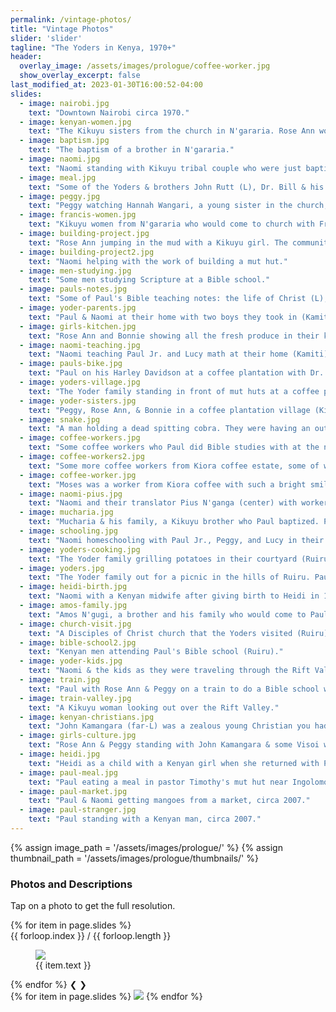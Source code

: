 ```yaml
---
permalink: /vintage-photos/
title: "Vintage Photos"
slider: 'slider'
tagline: "The Yoders in Kenya, 1970+"
header:
  overlay_image: /assets/images/prologue/coffee-worker.jpg
  show_overlay_excerpt: false
last_modified_at: 2023-01-30T16:00:52-04:00
slides:
  - image: nairobi.jpg
    text: "Downtown Nairobi circa 1970."
  - image: kenyan-women.jpg
    text: "The Kikuyu sisters from the church in N'gararia. Rose Ann would eventually stay with Hannah Wangari, center holding the tea. Eliciba (4th from L) was eventually beaten to death by her abusive husband."
  - image: baptism.jpg
    text: "The baptism of a brother in N'gararia."
  - image: naomi.jpg
    text: "Naomi standing with Kikuyu tribal couple who were just baptized and claimed to be 100 years old (N'gararia)."
  - image: meal.jpg
    text: "Some of the Yoders & brothers John Rutt (L), Dr. Bill & his son Wayne King (R) from a church in South Carolina that was supporting the Yoder family. Sharing a meal in a Kenyan home (N'gararia)."
  - image: peggy.jpg
    text: "Peggy watching Hannah Wangari, a young sister in the church, cooking some food in her mut hut. The mut huts would get so smoky when cooking that the Yoder kids often had to go out to cough & catch some fresh air. (N'gararia)"
  - image: francis-women.jpg
    text: "Kikuyu women from N'gararia who would come to church with Francis the hypocrite. One of the women was living with him (unknown to Paul at the time) and would go into amazing contraptions during communion."
  - image: building-project.jpg
    text: "Rose Ann jumping in the mud with a Kikuyu girl. The community had framed a mut hut & they were preparing the soil to build walls."
  - image: building-project2.jpg
    text: "Naomi helping with the work of building a mut hut."
  - image: men-studying.jpg
    text: "Some men studying Scripture at a Bible school."
  - image: pauls-notes.jpg
    text: "Some of Paul's Bible teaching notes: the life of Christ (L), survey of the OT (R). His teachings were very practical and he liked to jot notes and Scripture references with his pen."
  - image: yoder-parents.jpg
    text: "Paul & Naomi at their home with two boys they took in (Kamiti). They pretended to be orphans (to win money for their mothers), but after a week, Rose Ann overheard them speaking about their homes in Kiswahili. Their prostitue mothers were very angry to find them missing for so long."
  - image: girls-kitchen.jpg
    text: "Rose Ann and Bonnie showing all the fresh produce in their kitchen (Kamiti)."
  - image: naomi-teaching.jpg
    text: "Naomi teaching Paul Jr. and Lucy math at their home (Kamiti)."
  - image: pauls-bike.jpg
    text: "Paul on his Harley Davidson at a coffee plantation with Dr. Bill King, visiting from the US (Kiambu)."
  - image: yoders-village.jpg
    text: "The Yoder family standing in front of mut huts at a coffee plantation (Kiambu)."
  - image: yoder-sisters.jpg
    text: "Peggy, Rose Ann, & Bonnie in a coffee plantation village (Kiambu)."
  - image: snake.jpg
    text: "A man holding a dead spitting cobra. They were having an outdoor church service in the coffee estate when it slithered over Naomi's purse & a brother clobbered it to death (Kiambu)."
  - image: coffee-workers.jpg
    text: "Some coffee workers who Paul did Bible studies with at the neighboring Kiora coffee estate. They were simple, illiterate people, so Paul would just teach them the basics of the Gospel. (Kiambu)"
  - image: coffee-workers2.jpg
    text: "Some more coffee workers from Kiora coffee estate, some of whom Paul baptized. (Kiambu)"
  - image: coffee-worker.jpg
    text: "Moses was a worker from Kiora coffee with such a bright smile. (Kiambu)"
  - image: naomi-pius.jpg
    text: "Naomi and their translator Pius N'ganga (center) with workers from a coffee plantation (Kiambu)."
  - image: mucharia.jpg
    text: "Mucharia & his family, a Kikuyu brother who Paul baptized. Paul thought it was so honorable that he didn't take a \"baptismal name\". When the Yoders returned to the states, Paul left him his motorcycle. He lived in the beautiful remote mountainside & the Yoder children loved going to his place. (Aberdare Ridge)"
  - image: schooling.jpg
    text: "Naomi homeschooling with Paul Jr., Peggy, and Lucy in their home (Ruiru)."
  - image: yoders-cooking.jpg
    text: "The Yoder family grilling potatoes in their courtyard (Ruiru)."
  - image: yoders.jpg
    text: "The Yoder family out for a picnic in the hills of Ruiru. Paul loved to do family outings & explore the area together."
  - image: heidi-birth.jpg
    text: "Naomi with a Kenyan midwife after giving birth to Heidi in 1973. (Ruiru)"
  - image: amos-family.jpg
    text: "Amos N'gugi, a brother and his family who would come to Paul's Bible school. He became a leader in the Disciples of Christ. (Ruiru)"
  - image: church-visit.jpg
    text: "A Disciples of Christ church that the Yoders visited (Ruiru)."
  - image: bible-school2.jpg
    text: "Kenyan men attending Paul's Bible school (Ruiru)."
  - image: yoder-kids.jpg
    text: "Naomi & the kids as they were traveling through the Rift Valley."
  - image: train.jpg
    text: "Paul with Rose Ann & Peggy on a train to do a Bible school with the Visoi brethren (Rift Valley)."
  - image: train-valley.jpg
    text: "A Kikuyu woman looking out over the Rift Valley."
  - image: kenyan-christians.jpg
    text: "John Kamangara (far-L) was a zealous young Christian you had invited Paul to do a Bible school with his Visoi people (Rift Valley). They were part of the Disciples of Christ."
  - image: girls-culture.jpg
    text: "Rose Ann & Peggy standing with John Kamangara & some Visoi women (Rift Valley)."
  - image: heidi.jpg
    text: "Heidi as a child with a Kenyan girl when she returned with Paul & Naomi circa 1980."
  - image: paul-meal.jpg
    text: "Paul eating a meal in pastor Timothy's mut hut near Ingolomosio, circa 2007. We continue to do occasional Bible schools at Timothy's church."
  - image: paul-market.jpg
    text: "Paul & Naomi getting mangoes from a market, circa 2007."
  - image: paul-stranger.jpg
    text: "Paul standing with a Kenyan man, circa 2007."
---
```


{% assign image_path = '/assets/images/prologue/' %}
{% assign thumbnail_path = '/assets/images/prologue/thumbnails/' %}


<h3>Photos and Descriptions</h3>

Tap on a photo to get the full resolution.

<div class="slideshow-container">
    {% for item in page.slides %}
    <div class="img-container fade">
        <div class="numbertext">{{ forloop.index }} / {{ forloop.length }}</div>
        <figure class="">
        <a style="width:100%" href="{{ image_path }}{{ item.image }}">
            <img class="crop container" src="{{ image_path }}{{ item.image }}">
        </a>
        <figcaption>{{ item.text }}</figcaption>
        </figure>
    </div>
    {% endfor %}
    <a class="prev" onclick="plusSlides(-1)">❮</a>
    <a class="next" onclick="plusSlides(1)">❯</a> 
</div>
<div class="thumbnails-container">
    <div class="thumbnails">
        {% for item in page.slides %}
        <img 
            class="thumbnail" 
            onclick="currentSlide( {{ forloop.index }} )"
            src="{{ thumbnail_path }}{{ item.image }}"
        />
        {% endfor %}
    </div>
</div>
<br>